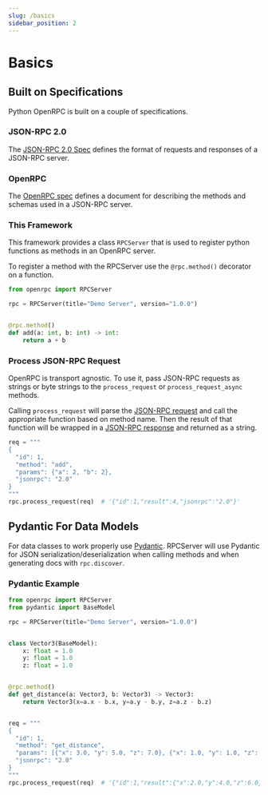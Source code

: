```yaml
---
slug: /basics
sidebar_position: 2
---
```


# Basics

## Built on Specifications

Python OpenRPC is built on a couple of specifications.

### JSON-RPC 2.0

The [JSON-RPC 2.0 Spec](https://www.jsonrpc.org/specification) defines the format of
requests and responses of a JSON-RPC server.

### OpenRPC

The [OpenRPC spec](https://open-rpc.org/) defines a document for describing the methods
and schemas used in a JSON-RPC server.

### This Framework

This framework provides a class `RPCServer` that is used to register python functions
as methods in an OpenRPC server.

To register a method with the RPCServer use the `@rpc.method()` decorator on a function.

```python
from openrpc import RPCServer

rpc = RPCServer(title="Demo Server", version="1.0.0")


@rpc.method()
def add(a: int, b: int) -> int:
    return a + b
```

### Process JSON-RPC Request

OpenRPC is transport agnostic. To use it, pass JSON-RPC requests as strings or byte
strings to the `process_request` or `process_request_async` methods.

Calling `process_request` will parse
the [JSON-RPC request](https://www.jsonrpc.org/specification#request_object) and call
the appropriate function based on method name. Then the result of that function will be
wrapped in a [JSON-RPC response](https://www.jsonrpc.org/specification#response_object)
and returned as a string.

```python
req = """
{
  "id": 1,
  "method": "add",
  "params": {"a": 2, "b": 2},
  "jsonrpc": "2.0"
}
"""
rpc.process_request(req)  # '{"id":1,"result":4,"jsonrpc":"2.0"}'
```

## Pydantic For Data Models

For data classes to work properly use [Pydantic](https://docs.pydantic.dev/latest/).
RPCServer will use Pydantic for JSON serialization/deserialization when calling methods
and when generating docs with `rpc.discover`.

### Pydantic Example

```python
from openrpc import RPCServer
from pydantic import BaseModel

rpc = RPCServer(title="Demo Server", version="1.0.0")


class Vector3(BaseModel):
    x: float = 1.0
    y: float = 1.0
    z: float = 1.0


@rpc.method()
def get_distance(a: Vector3, b: Vector3) -> Vector3:
    return Vector3(x=a.x - b.x, y=a.y - b.y, z=a.z - b.z)


req = """
{
  "id": 1,
  "method": "get_distance",
  "params": [{"x": 3.0, "y": 5.0, "z": 7.0}, {"x": 1.0, "y": 1.0, "z": 1.0}],
  "jsonrpc": "2.0"
}
"""
rpc.process_request(req)  # '{"id":1,"result":{"x":2.0,"y":4.0,"z":6.0},"jsonrpc":"2.0"}'
```
